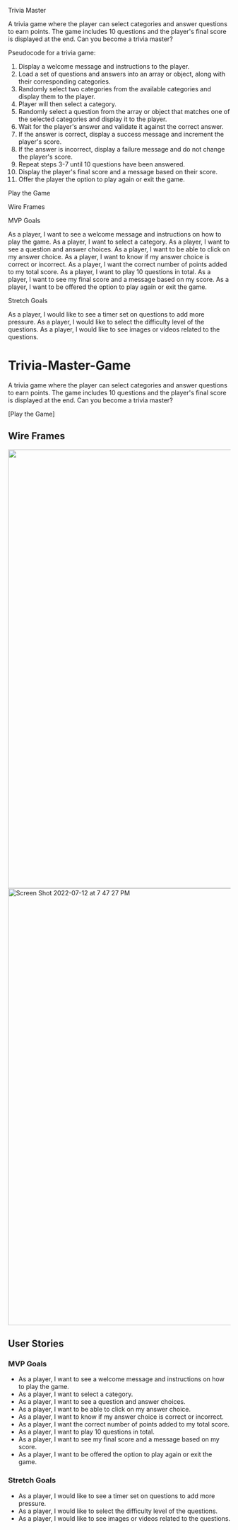 Trivia Master

A trivia game where the player can select categories and answer questions to earn points. The game includes 10 questions and the player's final score is displayed at the end. Can you become a trivia master?

Pseudocode for a trivia game:

1.	Display a welcome message and instructions to the player.
2.	Load a set of questions and answers into an array or object, along with their corresponding categories.
3.	Randomly select two categories from the available categories and display them to the player.
4.	Player will then select a category.
5.	Randomly select a question from the array or object that matches one of the selected categories and display it to the player.
6.	Wait for the player's answer and validate it against the correct answer.
7.	If the answer is correct, display a success message and increment the player's score.
8.	If the answer is incorrect, display a failure message and do not change the player's score.
9.	Repeat steps 3-7 until 10 questions have been answered.
10.	Display the player's final score and a message based on their score.
11.	Offer the player the option to play again or exit the game.

Play the Game

Wire Frames

 

MVP Goals

As a player, I want to see a welcome message and instructions on how to play the game.
As a player, I want to select a category.
As a player, I want to see a question and answer choices.
As a player, I want to be able to click on my answer choice.
As a player, I want to know if my answer choice is correct or incorrect.
As a player, I want the correct number of points added to my total score.
As a player, I want to play 10 questions in total.
As a player, I want to see my final score and a message based on my score.
As a player, I want to be offered the option to play again or exit the game.

Stretch Goals

As a player, I would like to see a timer set on questions to add more pressure.
As a player, I would like to select the difficulty level of the questions.
As a player, I would like to see images or videos related to the questions.

# Trivia-Master-Game

A trivia game where the player can select categories and answer questions to earn points. The game includes 10 questions and the player's final score is displayed at the end. Can you become a trivia master?

[Play the Game]

## Wire Frames

<img width="991" src="https://www.figma.com/file/AAE9CXqkbbshJeV2pGpXGh/Untitled?node-id=0%3A1&t=H7MOoCEAiNptFCXM-1">

<img width="987" alt="Screen Shot 2022-07-12 at 7 47 27 PM" src="https://media.git.generalassemb.ly/user/43459/files/3e717cd8-2672-4e54-9b73-63c186566e9b">


## User Stories

### MVP Goals
- As a player, I want to see a welcome message and instructions on how to play the game.
- As a player, I want to select a category.
- As a player, I want to see a question and answer choices.
- As a player, I want to be able to click on my answer choice.
- As a player, I want to know if my answer choice is correct or incorrect.
- As a player, I want the correct number of points added to my total score.
- As a player, I want to play 10 questions in total.
- As a player, I want to see my final score and a message based on my score.
- As a player, I want to be offered the option to play again or exit the game.

### Stretch Goals
- As a player, I would like to see a timer set on questions to add more pressure.
- As a player, I would like to select the difficulty level of the questions.
- As a player, I would like to see images or videos related to the questions.